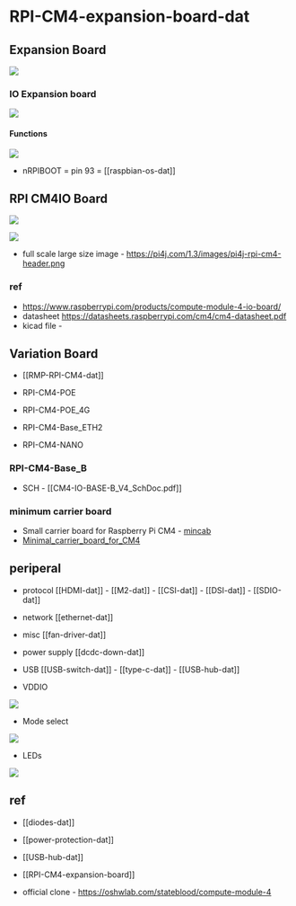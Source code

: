 
# RPI-CM4-expansion-board-dat

## Expansion Board 

![](2023-10-27-16-49-05.png)

### IO Expansion board 

![](2023-10-27-16-53-47.png)

#### Functions 

![](2024-11-22-19-26-09.png)

- nRPIBOOT = pin 93 = [[raspbian-os-dat]]

## RPI CM4IO Board 

![](2023-11-30-14-27-01.png)

![](2023-11-30-14-27-26.png)

- full scale large size image - https://pi4j.com/1.3/images/pi4j-rpi-cm4-header.png

### ref 


- https://www.raspberrypi.com/products/compute-module-4-io-board/
- datasheet https://datasheets.raspberrypi.com/cm4/cm4-datasheet.pdf
- kicad file - 


## Variation Board 

- [[RMP-RPI-CM4-dat]]


- RPI-CM4-POE
- RPI-CM4-POE_4G

- RPI-CM4-Base_ETH2
- RPI-CM4-NANO

### RPI-CM4-Base_B

- SCH - [[CM4-IO-BASE-B_V4_SchDoc.pdf]]


### minimum carrier board 
- Small carrier board for Raspberry Pi CM4 - [mincab](https://uplab.pro/2021/10/mincab/)
- [Minimal_carrier_board_for_CM4](https://github.com/dronecz/Minimal_carrier_board_for_CM4)


## periperal 

- protocol [[HDMI-dat]] - [[M2-dat]] - [[CSI-dat]] - [[DSI-dat]] - [[SDIO-dat]] 

- network [[ethernet-dat]] 

- misc [[fan-driver-dat]]  

- power supply [[dcdc-down-dat]] 

- USB [[USB-switch-dat]] - [[type-c-dat]] - [[USB-hub-dat]]

- VDDIO 

![](2023-11-30-15-45-20.png)

- Mode select 

![](2023-11-30-15-45-39.png)

- LEDs 

![](2023-11-30-15-55-03.png)


## ref

- [[diodes-dat]]

- [[power-protection-dat]]

- [[USB-hub-dat]]

- [[RPI-CM4-expansion-board]]

- official clone - https://oshwlab.com/stateblood/compute-module-4